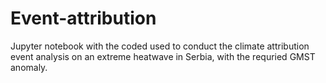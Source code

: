 # Event-attribution

Jupyter notebook with the coded used to conduct the climate attribution event analysis on an extreme heatwave in Serbia, with the requried GMST anomaly.
